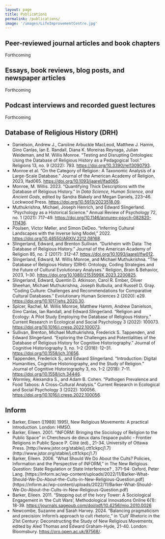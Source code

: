 ```yaml
---
layout: page
title: Publications
permalink: /publications/
image: '/images/LifeImprovementCentre.jpg'
---
```


<div class="publication-category">
<h2>Peer-reviewed journal articles and book chapters</h2>
<p class="forthcoming">Forthcoming</p>
</div>

<div class="publication-category">
<h2>Essays, book reviews, blog posts, and newspaper articles</h2>
<p class="forthcoming">Forthcoming</p>
</div>

<div class="publication-category">
<h2>Podcast interviews and recorded guest lectures</h2>
<p class="forthcoming">Forthcoming</p>
</div>

<div class="publication-category">
<h2>Database of Religious History (DRH)</h2>
<ul class="publication-list">
<li>Danielson, Andrew J., Caroline Arbuckle MacLeod, Matthew J. Hamm, Gino Canlas, Ian E. Randall, Diana K. Moreiras Reynaga, Julian Weideman, and M. Willis Monroe. “Testing and Disrupting Ontologies: Using the Database of Religious History as a Pedagogical Tool.” Religions 13, no. 9 (2022): 793. <a href="https://doi.org/10.3390/rel13090793">https://doi.org/10.3390/rel13090793</a>.</li>

<li>Monroe et al. “On the Category of Religion : A Taxonomic Analysis of a Large-Scale Database.” Journal of the American Academy of Religion, 2023, lfad065. <a href="https://doi.org/10.1093/jaarel/lfad065">https://doi.org/10.1093/jaarel/lfad065</a>.</li>

<li>Monroe, M. Willis. 2023. “Quantifying Thick Descriptions with the Database of Religious History.” In <em>Data Science, Human Science, and Ancient Gods</em>, edited by Sandra Blakely and Megan Daniels, 223–46. Lockwood Press. <a href="https://doi.org/10.5913/2023518.09">https://doi.org/10.5913/2023518.09</a>.</li>

<li>Muthukrishna, Michael, Joseph Henrich, and Edward Slingerland. “Psychology as a Historical Science.” Annual Review of Psychology 72, no. 1 (2021): 717–49. <a href="https://doi.org/10.1146/annurev-psych-082820-111436">https://doi.org/10.1146/annurev-psych-082820-111436</a>.</li>

<li>Poulsen, Victor Møller, and Simon DeDeo. “Inferring Cultural Landscapes with the Inverse Ising Model,” 2022. <a href="https://doi.org/10.48550/ARXIV.2212.08168">https://doi.org/10.48550/ARXIV.2212.08168</a>.</li>

<li>Slingerland, Edward, and Brenton Sullivan. “Durkheim with Data: The Database of Religious History.” Journal of the American Academy of Religion 85, no. 2 (2017): 312–47. <a href="https://doi.org/10.1093/jaarel/lfw012">https://doi.org/10.1093/jaarel/lfw012</a>.</li>

<li>Slingerland, Edward, M. Willis Monroe, and Michael Muthukrishna. “The Database of Religious History (DRH): Ontology, Coding Strategies and the Future of Cultural Evolutionary Analyses.” Religion, Brain & Behavior, 2023, 1–30. <a href="https://doi.org/10.1080/2153599X.2023.2200825">https://doi.org/10.1080/2153599X.2023.2200825</a>.</li>

<li>Slingerland, Edward, Quentin D. Atkinson, Carol R. Ember, Oliver Sheehan, Michael Muthukrishna, Joseph Bulbulia, and Russell D. Gray. “Coding Culture: Challenges and Recommendations for Comparative Cultural Databases.” Evolutionary Human Sciences 2 (2020): e29. <a href="https://doi.org/10.1017/ehs.2020.30">https://doi.org/10.1017/ehs.2020.30</a>.</li>

<li>Spicer, Rachel, M. Willis Monroe, Matthew Hamm, Andrew Danielson, Gino Canlas, Ian Randall, and Edward Slingerland. “Religion and Ecology: A Pilot Study Employing the Database of Religious History.” Current Research in Ecological and Social Psychology 3 (2022): 100073. <a href="https://doi.org/10.1016/j.cresp.2022.100073">https://doi.org/10.1016/j.cresp.2022.100073</a>.</li>

<li>Sullivan, Brenton, Michael Muthukrishna, Frederick S. Tappenden, and Edward Slingerland. “Exploring the Challenges and Potentialities of the Database of Religious History for Cognitive Historiography.” Journal of Cognitive Historiography 3, no. 1–2 (2018): 12–31. <a href="https://doi.org/10.1558/jch.31656">https://doi.org/10.1558/jch.31656</a>.</li>

<li>Tappenden, Frederick S., and Edward Slingerland. “Introduction: Digital Humanities, Cognitive Historiography, and the Study of Religion.” Journal of Cognitive Historiography 3, no. 1–2 (2018): 7–11. <a href="https://doi.org/10.1558/jch.34446">https://doi.org/10.1558/jch.34446</a>.</li>

<li>Wormley, Alexandra S., and Adam B. Cohen. “Pathogen Prevalence and Food Taboos: A Cross-Cultural Analysis.” Current Research in Ecological and Social Psychology 3 (2022): 100056. <a href="https://doi.org/10.1016/j.cresp.2022.100056">https://doi.org/10.1016/j.cresp.2022.100056</a>.</li>
</ul>
</div>

<div class="publication-category">
<h2>Inform</h2>    <ul class="publication-list">

<li>Barker, Eileen ([1989] 1995), New Religious Movements: A practical Introduction. London: HMSO.</li>

<li>Barker, Eileen. 2001.  “INFORM: Bringing the Sociology of Religion to the Public Space” in Chercheurs de dieux dans l’espace public - Frontier Religions in Public Space P. Côté (ed)., 21-34. University of Ottawa Press. [http://www.jstor.org/stable/j.ctt1ckpcj1.7](http://www.jstor.org/stable/j.ctt1ckpcj1.7) </li>

<li>Barker, Eileen. 2006. “What Should We Do About the Cults? Policies, Information and the Perspective of INFORM,” in The New Religious Question: State Regulation or State Interference? , 371-94: Oxford, Peter Lang. [https://inform.ac/wp-content/uploads/2022/11/Barker-What-Should-We-Do-About-the-Cults-in-New-Religious-Question.pdf](https://inform.ac/wp-content/uploads/2022/11/Barker-What-Should-We-Do-About-the-Cults-in-New-Religious-Question.pdf) </li>

<li>Barker, Eileen. 2011. “Stepping out of the Ivory Tower: A Sociological Engagement in ‘the Cult Wars’, Methodological Innovations Online 6(1): 18-39. <a href="https://journals.sagepub.com/doi/pdf/10.4256/mio.2010.0026">https://journals.sagepub.com/doi/pdf/10.4256/mio.2010.0026</a> </li>

<li>Newcombe, Suzanne and Sarah Harvey. 2024. “Balancing pragmaticism and precision: Inform’s approach to cult rhetoric,” in ‘Cult’ Rhetoric in the 21st Century: Deconstructing the Study of New Religious Movements, edited by Aled Thomas and Edward Graham-Hyde, 21-40. London: Bloomsbury. <a href="https://oro.open.ac.uk/97568/">https://oro.open.ac.uk/97568/</a>. </li>
</ul></div>
